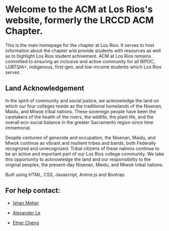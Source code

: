 <h1>Welcome to the ACM at Los Rios's website, formerly the LRCCD ACM Chapter.</h1>
<p>This is the main homepage for the chapter at Los Rios. It serves to host information about the chapter and provide students with resources as well as to highlight Los Rios student achivement. ACM at Los Rios remains committed to ensuring an inclusive and active community for all BIPOC, LGBTQIA+, indigenous, first-gen, and low-income students which Los Rios serves.</p>
<h2>Land Acknowledgement</h2>
<p> In the spirit of community and social justice, we acknowledge the land on which our four colleges reside as the traditional homelands of the Nisenan, Maidu, and Miwok tribal nations. These sovereign people have been the caretakers of the health of the rivers, the wildlife, the plant life, and the overall eco-social balance in the greater Sacramento region since time immemorial.

Despite centuries of genocide and occupation, the Nisenan, Maidu, and Miwok continue as vibrant and resilient tribes and bands, both Federally recognized and unrecognized. Tribal citizens of these nations continue to be an active and important part of our Los Rios college community. We take this opportunity to acknowledge the land and our responsibility to the original peoples, the present-day Nisenan, Maidu, and Miwok tribal nations. </p>


Built using HTML, CSS, Javascript, Anime.js and Bootrap.

<h2>For help contact:</h2>
<ul>
  <li>
    <p>
      <a href="https://www.linkedin.com/in/ishanmeher/">Ishan Meher</a>
    </p>
  </li>
  <li>
    <p>
      <a href="https://www.linkedin.com/in/physicist86/">Alexander Le</a>
    </p>
  </li>
   <li>
    <p>
      <a href="https://www.linkedin.com/in/esther588/">Ether Cheng</a>
    </p>
  </li>
</ul>
